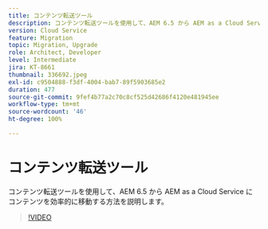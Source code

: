 ```yaml
---
title: コンテンツ転送ツール
description: コンテンツ転送ツールを使用して、AEM 6.5 から AEM as a Cloud Service にコンテンツを効率的に移動する方法を説明します。
version: Cloud Service
feature: Migration
topic: Migration, Upgrade
role: Architect, Developer
level: Intermediate
jira: KT-8661
thumbnail: 336692.jpeg
exl-id: c9504888-f3df-4004-bab7-89f5903685e2
duration: 477
source-git-commit: 9fef4b77a2c70c8cf525d42686f4120e481945ee
workflow-type: tm+mt
source-wordcount: '46'
ht-degree: 100%

---
```


# コンテンツ転送ツール

コンテンツ転送ツールを使用して、AEM 6.5 から AEM as a Cloud Service にコンテンツを効率的に移動する方法を説明します。

>[!VIDEO](https://video.tv.adobe.com/v/336692?quality=12&learn=on)
